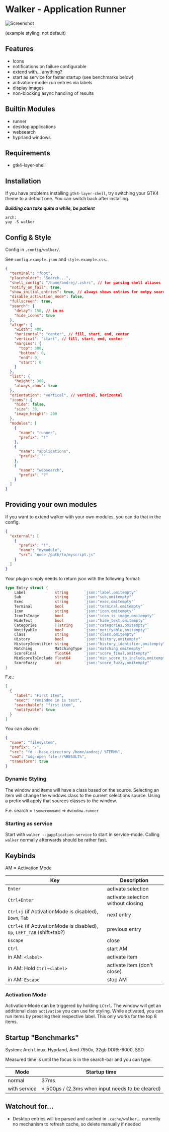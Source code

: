 # Walker - Application Runner

![Screenshot](https://github.com/abenz1267/walker/blob/master/screenshot.png?raw=true)

(example styling, not default)

## Features

- Icons
- notifications on failure configurable
- extend with... anything?
- start as service for faster startup (see benchmarks below)
- activation-mode: run entries via labels
- display images
- non-blocking async handling of results

## Builtin Modules

- runner
- desktop applications
- websearch
- hyprland windows

## Requirements

- gtk4-layer-shell

## Installation

If you have problems installing `gtk4-layer-shell`, try switching your GTK4 theme to a default one. You can switch back after installing.

**_Building can take quite a while, be patient_**

```
arch:
yay -S walker
```

## Config & Style

Config in `.config/walker/`.

See `config.example.json` and `style.example.css`.

```json
{
  "terminal": "foot",
  "placeholder": "Search...",
  "shell_config": "/home/andrej/.zshrc", // for parsing shell aliases
  "notify_on_fail": true,
  "show_initial_entries": true, // always shows entries for emtpy search
  "disable_activation_mode": false,
  "fullscreen": true,
  "search": {
    "delay": 150, // in ms
    "hide_icons": true
  },
  "align": {
    "width": 400,
    "horizontal": "center", // fill, start, end, center
    "vertical": "start", // fill, start, end, center
    "margins": {
      "top": 300,
      "bottom": 0,
      "end": 0,
      "start": 0
    }
  },
  "list": {
    "height": 300,
    "always_show": true
  },
  "orientation": "vertical", // vertical, horizontal
  "icons": {
    "hide": false,
    "size": 38,
    "image_height": 200
  },
  "modules": [
    {
      "name": "runner",
      "prefix": "!"
    },
    {
      "name": "applications",
      "prefix": ""
    },
    {
      "name": "websearch",
      "prefix": "?"
    }
  ]
}
```

## Providing your own modules

If you want to extend walker with your own modules, you can do that in the config.

```json
{
  "external": [
    {
      "prefix": "!",
      "name": "mymodule",
      "src": "node /path/to/myscript.js"
    }
  ]
}
```

Your plugin simply needs to return json with the following format:

```go
type Entry struct {
	Label             string       `json:"label,omitempty"`
	Sub               string       `json:"sub,omitempty"`
	Exec              string       `json:"exec,omitempty"`
	Terminal          bool         `json:"terminal,omitempty"`
	Icon              string       `json:"icon,omitempty"`
	IconIsImage       bool         `json:"icon_is_image,omitempty"`
	HideText          bool         `json:"hide_text,omitempty"`
	Categories        []string     `json:"categories,omitempty"`
	Notifyable        bool         `json:"notifyable,omitempty"`
	Class             string       `json:"class,omitempty"`
	History           bool         `json:"history,omitempty"`
	HistoryIdentifier string       `json:"history_identifier,omitempty"`
	Matching          MatchingType `json:"matching,omitempty"`
	ScoreFinal        float64      `json:"score_final,omitempty"`
	MinScoreToInclude float64      `json:"min_score_to_include,omitempty"`
	ScoreFuzzy        int          `json:"score_fuzzy,omitempty"`
}
```

F.e.:

```json
[
  {
    "label": "First Item",
    "exec": "remindme in 1s test",
    "searchable": "first item",
    "notifyable": true
  }
]
```

You can also do:

```json
{
  "name": "filesystem",
  "prefix": "/",
  "src": "fd --base-directory /home/andrej/ %TERM%",
  "cmd": "xdg-open file://%RESULT%",
  "transform": true
}
```

### Dynamic Styling

The window and items will have a class based on the source. Selecting an item will change the windows class to the current selections source. Using a prefix will apply that sources classes to the window.

F.e. search = `!somecommand` => `#window.runner`

### Starting as service

Start with `walker --gapplication-service` to start in service-mode. Calling `walker` normally afterwards should be rather fast.

## Keybinds

AM = Activation Mode

| Key                                                                     | Description                        |
| ----------------------------------------------------------------------- | ---------------------------------- |
| `Enter`                                                                 | activate selection                 |
| `Ctrl+Enter`                                                            | activate selection without closing |
| `Ctrl+j` (if ActivationMode is disabled), `Down`, `Tab`                 | next entry                         |
| `Ctrl+k` (if ActivationMode is disabled), `Up`, `LEFT_TAB` (shift+tab?) | previous entry                     |
| `Escape`                                                                | close                              |
| `Ctrl`                                                                  | start AM                           |
| in AM: `<label>`                                                        | activate item                      |
| in AM: Hold `Ctrl+<label>`                                              | activate item (don't close)        |
| in AM: `Escape`                                                         | stop AM                            |

### Activation Mode

Activation-Mode can be triggered by holding `LCtrl`. The window will get an additional class `activation` you can use for styling. While activated, you can run items by pressing their respective label. This only works for the top 8 items.

## Startup "Benchmarks"

System: Arch Linux, Hyprland, Amd 7950x, 32gb DDR5-6000, SSD

Measured time is until the focus is in the search-bar and you can type.

| Mode         | Startup time                                     |
| ------------ | ------------------------------------------------ |
| normal       | 37ms                                             |
| with service | < 500µs / (2.3ms when input needs to be cleared) |

## Watchout for...

- Desktop entries will be parsed and cached in `.cache/walker`... currently no mechanism to refresh cache, so delete manually if needed
